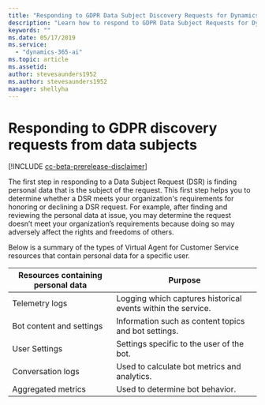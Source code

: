```yaml
---
title: "Responding to GDPR Data Subject Discovery Requests for Dynamics 365 Virtual Agent for Customer Service"
description: "Learn how to respond​ to GDPR Data Subject Requests for Dynamics 365 Virtual Agent for Customer Service."
keywords: ""
ms.date: 05/17/2019
ms.service:
  - "dynamics-365-ai"
ms.topic: article
ms.assetid: 
author: stevesaunders1952
ms.author: stevesaunders1952
manager: shellyha
---
```


# Responding to GDPR discovery requests from data subjects

[!INCLUDE [cc-beta-prerelease-disclaimer](../includes/cc-beta-prerelease-disclaimer.md)]

The first step in responding to a Data Subject Request (DSR) is finding personal data that is the subject of the request. This first step helps you to determine whether a DSR meets your organization's requirements for honoring or declining a DSR request. For example, after finding and reviewing the personal data at issue, you may determine the request doesn’t meet your organization’s requirements because doing so may adversely affect the rights and freedoms of others.

Below is a summary of the types of Virtual Agent for Customer Service resources that contain personal data for a specific user.

Resources containing personal data | Purpose
---------------------------------- | -------
Telemetry logs | Logging which captures historical events within the service.
Bot content and settings | Information such as content topics and bot settings.
User Settings | Settings specific to the user of the bot.
Conversation logs | Used to calculate bot metrics and analytics.
Aggregated metrics | Used to determine bot behavior.

